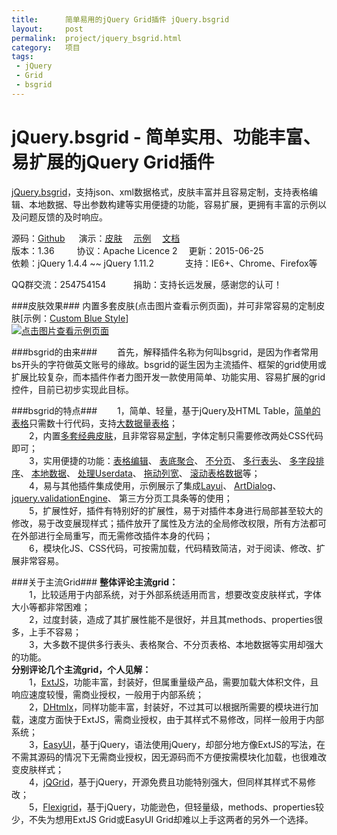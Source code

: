 ```yaml
--- 
title:      简单易用的jQuery Grid插件 jQuery.bsgrid
layout:     post
permalink:  project/jquery_bsgrid.html
category:   项目
tags: 
 - jQuery
 - Grid
 - bsgrid
---
```


jQuery.bsgrid - 简单实用、功能丰富、易扩展的jQuery Grid插件
=======================================================

<a href="http://thebestofyouth.com/bsgrid/" target="_blank">jQuery.bsgrid</a>，支持json、xml数据格式，皮肤丰富并且容易定制，支持表格编辑、本地数据、导出参数构建等实用便捷的功能，容易扩展，更拥有丰富的示例以及问题反馈的及时响应。

源码：[Github](https://github.com/baishui2004/jquery.bsgrid/)
&emsp;
演示：<a href="http://bsgrid.oschina.mopaas.com/documention/themes.html" target="_blank">皮肤</a>
		&emsp;<a href="http://bsgrid.oschina.mopaas.com/examples/zh-CN.html" target="_blank">示例</a>
		&emsp;<a href="http://bsgrid.oschina.mopaas.com/documention/documention.zh-CN.html" target="_blank">文档</a>
<br />
版本：1.36
&emsp;&emsp;&nbsp;协议：Apache Licence 2
&emsp;更新：2015-06-25
<br />
依赖：jQuery 1.4.4 ~~ jQuery 1.11.2
&emsp;&emsp;&emsp;
支持：IE6+、Chrome、Firefox等

QQ群交流：254754154
&emsp;&emsp;&nbsp;&nbsp;
捐助：<a href="http://bsgrid.oschina.mopaas.com/donate.html" target="_blank" style="text-decoration: none;">支持长远发展，感谢您的认可！</a>

###皮肤效果###
内置多套皮肤(点击图片查看示例页面)，并可非常容易的定制皮肤[示例：<a href="http://bsgrid.oschina.mopaas.com/examples/zh-CN.html#href=examples/grid/themes/custom.html" target="_blank">Custom Blue Style</a>]
<br />
<a href="http://bsgrid.oschina.mopaas.com/examples/grid/simple.html" target="_blank">
<img title="点击图片查看示例页面" src="http://git.oschina.net/bs2004/jquery.bsgrid/raw/v1.36/documention/images/themes.jpg" /></a>
<table class="tabImg">

###bsgrid的由来###
&emsp;&emsp;首先，解释插件名称为何叫bsgrid，是因为作者常用bs开头的字符做英文账号的缘故。bsgrid的诞生因为主流插件、框架的grid使用或扩展比较复杂，而本插件作者力图开发一款使用简单、功能实用、容易扩展的grid控件，目前已初步实现此目标。

###bsgrid的特点###
&emsp;&emsp;1，简单、轻量，基于jQuery及HTML Table，<a href="http://bsgrid.oschina.mopaas.com/examples/zh-CN.html#href=examples/grid/simple.html" target="_blank">简单的表格</a>只需数十行代码，支持<a href="http://bsgrid.oschina.mopaas.com/examples/zh-CN.html#href=examples/grid/load-time-test.html" target="_blank">大数据量表格</a>；
<br />&emsp;&emsp;2，内置<a href="http://bsgrid.oschina.mopaas.com/examples/zh-CN.html#href=examples/grid/simple.html" target="_blank">多套经典皮肤</a>，且非常容易<a href="http://bsgrid.oschina.mopaas.com/examples/zh-CN.html#href=examples/grid/themes/custom.html" target="_blank">定制</a>，字体定制只需要修改两处CSS代码即可；
<br />&emsp;&emsp;3，实用便捷的功能：<a href="http://bsgrid.oschina.mopaas.com/examples/zh-CN.html#href=examples/grid/edit.html" target="_blank">表格编辑</a>、
        <a href="http://bsgrid.oschina.mopaas.com/examples/zh-CN.html#href=examples/grid/foot.html" target="_blank">表底聚合</a>、
        <a href="http://bsgrid.oschina.mopaas.com/examples/zh-CN.html#href=examples/grid/no-pagation.html" target="_blank">不分页</a>、
        <a href="http://bsgrid.oschina.mopaas.com/examples/zh-CN.html#href=examples/grid/multi-header.html" target="_blank">多行表头</a>、
        <a href="http://bsgrid.oschina.mopaas.com/examples/zh-CN.html#href=examples/grid/multi-sort.html" target="_blank">多字段排序</a>、
        <a href="http://bsgrid.oschina.mopaas.com/examples/zh-CN.html#href=examples/grid/local/json.html" target="_blank">本地数据</a>、
        <a href="http://bsgrid.oschina.mopaas.com/examples/zh-CN.html#href=examples/grid/userdata.html" target="_blank">处理Userdata</a>、
        <a href="http://bsgrid.oschina.mopaas.com/examples/zh-CN.html#href=examples/grid/move-column-extend.html" target="_blank">拖动列宽</a>、
        <a href="http://bsgrid.oschina.mopaas.com/examples/zh-CN.html#href=examples/grid/fixed-header/fixed-header-extend.html" target="_blank">滚动表格数据</a>等；
        <br />&emsp;&emsp;4，易与其他插件集成使用，示例展示了集成<a href="http://bsgrid.oschina.mopaas.com/examples/zh-CN.html#href=examples/layui/layer.html" target="_blank">Layui</a>、
        <a href="http://bsgrid.oschina.mopaas.com/examples/zh-CN.html#href=examples/artDialog/gridAndForm.html" target="_blank">ArtDialog</a>、
        <a href="http://bsgrid.oschina.mopaas.com/examples/zh-CN.html#href=examples/form/validation.html" target="_blank">jquery.validationEngine</a>、
        第三方分页工具条等的使用；
<br />&emsp;&emsp;5，扩展性好，插件有特别好的扩展性，易于对插件本身进行局部甚至较大的修改，易于改变展现样式；插件放开了属性及方法的全局修改权限，所有方法都可在外部进行全局重写，而无需修改插件本身的代码；
<br />&emsp;&emsp;6，模块化JS、CSS代码，可按需加载，代码精致简洁，对于阅读、修改、扩展非常容易。

###关于主流Grid###
<b>整体评论主流grid：</b>
<br />&emsp;&emsp;1，比较适用于内部系统，对于外部系统适用而言，想要改变皮肤样式，字体大小等都非常困难；
<br />&emsp;&emsp;2，过度封装，造成了其扩展性能不是很好，并且其methods、properties很多，上手不容易；
<br />&emsp;&emsp;3，大多数不提供多行表头、表格聚合、不分页表格、本地数据等实用却强大的功能。
<br>
<b>分别评论几个主流grid，个人见解：</b>
<br />&emsp;&emsp;1，<a href="http://www.sencha.com/products/extjs/" target="_blank">ExtJS</a>，功能丰富，封装好，但属重量级产品，需要加载大体积文件，且响应速度较慢，需商业授权，一般用于内部系统；
<br />&emsp;&emsp;2，<a href="http://dhtmlx.com/" target="_blank">DHtmlx</a>，同样功能丰富，封装好，不过其可以根据所需要的模块进行加载，速度方面快于ExtJS，需商业授权，由于其样式不易修改，同样一般用于内部系统；
<br />&emsp;&emsp;3，<a href="http://www.jeasyui.com/" target="_blank">EasyUI</a>，基于jQuery，语法使用jQuery，却部分地方像ExtJS的写法，在不需其源码的情况下无需商业授权，因无源码而不方便按需模块化加载，也很难改变皮肤样式；
<br />&emsp;&emsp;4，<a href="http://www.jqgrid.com/" target="_blank">jQGrid</a>，基于jQuery，开源免费且功能特别强大，但同样其样式不易修改；
<br />&emsp;&emsp;5，<a href="http://www.flexigrid.info/" target="_blank">Flexigrid</a>，基于jQuery，功能逊色，但轻量级，methods、properties较少，不失为想用ExtJS Grid或EasyUI Grid却难以上手这两者的另外一个选择。